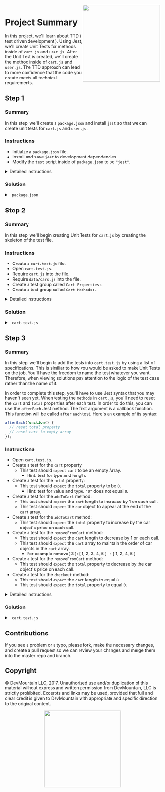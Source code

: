 <img src="https://devmounta.in/img/logowhiteblue.png" width="250" align="right">

# Project Summary

In this project, we'll learn about TTD ( test driven development ). Using Jest, we'll create Unit Tests for methods inside of `cart.js` and `user.js`. After the Unit Test is created, we'll create the method inside of `cart.js` and `user.js`. The TTD approach can lead to more confidence that the code you create meets all technical requirements. 

## Step 1

### Summary

In this step, we'll create a `package.json` and install `jest` so that we can create unit tests for `cart.js` and `user.js`.

### Instructions

* Initialze a `package.json` file.
* Install and save `jest` to development dependencies.
* Modify the `test` script inside of `package.json` to be `"jest"`.

<details>

<summary> Detailed Instructions </summary>

<br />

Let's begin by initialzing a `package.json` file using `npm`. In a terminal, we can run the command `npm init -y` to get a `package.json` file with all the default values. Once a `package.json` file is created, we can install and save `jest` into our project. We'll want to save `jest` as a development dependency. Using `npm` in a terminal, we can run `npm install --save-dev jest` to install and save it. 

Lastly, we'll just need to update the `test` script in `package.json` to be `"jest"`. This will allow us to run `npm test` in a terminal.

</details>

### Solution

<details>

<summary> <code> package.json </code> </summary>

```js
{
  "name": "unit-testing-afternoon",
  "version": "1.0.0",
  "description": "Unit Testing - Day 1 - Jest",
  "main": "index.js",
  "scripts": {
    "test": "jest"
  },
  "repository": {
    "type": "git",
    "url": "git+https://github.com/DevMountain/unit-testing-afternoon.git"
  },
  "keywords": [],
  "author": "",
  "license": "ISC",
  "bugs": {
    "url": "https://github.com/DevMountain/unit-testing-afternoon/issues"
  },
  "homepage": "https://github.com/DevMountain/unit-testing-afternoon#readme",
  "devDependencies": {
    "jest": "^21.1.0"
  }
}
```

</details>

## Step 2

### Summary

In this step, we'll begin creating Unit Tests for `cart.js` by creating the skeleton of the test file.

### Instructions

* Create a `cart.test.js` file.
* Open `cart.test.js`.
* Require `cart.js` into the file.
* Require `data/cars.js` into the file.
* Create a test group called `Cart Properties:`.
* Create a test group called `Cart Methods:`.

<details>

<summary> Detailed Instructions </summary>

<br />

Let's begin by creating a `cart.test.js` file at the root level of the project. This is where we'll write all the tests for the `cart.js` file. We added a `.test` to the file extension so that Jest will be able to find this test file when executing. We could of also made a `__tests__` folder and stuck a JavaScript file in there. Now that we have a test file, let's require the module we want to test. We'll also want to require `data/cars.js` so we have the same dataset that `cart.js` is going to be working with.

```js
const cart = require('./cart');
const cars = require('./data/cars.js');
```

When we require `cart.js`, we gain access to all of its exported methods and properties. You can view how many methods and properties there are by opening `cart.js`. We can group the test cases specifically for the two cart properties into a group called `Cart Properties:` and we can group the test caes specifically for the three methods into a group called `Cart Methods:`. In Jest, you can create test groups by using the `describe` keyword. The first `argument` for `describe` is the name of the group and the second `argument` is a callback function that holds all the test cases.

```js
const cart = require('./cart');
const cars = require('./data/cars.js');

describe('Cart Properties:', function() {

});

describe('Cart Methods:', function() {
  
});
```

</details>

### Solution

<details>

<summary> <code> cart.test.js </code> </summary>

```js
const cart = require('./cart');
const cars = require('./data/cars.js');

describe('Cart Properties:', function() {

});

describe('Cart Methods:', function() {
  
});
```

</details>

## Step 3

### Summary

In this step, we'll begin to add the tests into `cart.test.js` by using a list of specifications. This is similiar to how you would be asked to make Unit Tests on the job. You'll have the freedom to name the test whatever you want. Therefore, when viewing solutions pay attention to the logic of the test case rather than the name of it.

In order to complete this step, you'll have to use Jest syntax that you may haven't seen yet. When testing the `methods` in `cart.js`, you'll need to reset the `cart` and `total` properties after each test. In order to do this, you can use the `afterEach` Jest method. The first argument is a callback function. This function will be called `after` `each` test. Here's an example of its syntax:

```js
afterEach(function() {
  // reset total property
  // reset cart to empty array
});
```

### Instructions

* Open `cart.test.js`.
* Create a test for the `cart` property:
  * This test should `expect` `cart` to be an empty Array.
    * Hint: test for type and length.
* Create a test for the `total` property: 
  * This test should `expect` the `total` property to be `0`.
    * Hint: test for value and type. `"0"` does not equal `0`.
* Create a test for the `addToCart` method:
  * This test should `expect` the `cart` length to increase by 1 on each call.
  * This test should `expect` the `car` object to appear at the end of the `cart` array.
* Create a test for the `addToCart` method:
  * This test should `expect` the `total` property to increase by the car object's price on each call.
* Create a test for the `removeFromCart` method:
  * This test should `expect` the `cart` length to decrease by 1 on each call.
  * This test should `expect` the `cart` array to maintain the order of car objects in the `cart` array.
    * For example remove( 3 ): [ 1, 2, 3, 4, 5 ] -> [ 1, 2, 4, 5 ]
* Create a test for the `removeFromCart` method:
  * This test should `expect` the `total` property to decrease by the car object's price on each call.
* Create a test for the `checkout` method:
  * This test should `expect` the `cart` length to equal `0`.
  * This test should `expect` the `total` property to equal `0`.

<details>

<summary> Detailed Instructions </summary>

<br />



</details>

### Solution

<details>

<summary> <code> cart.test.js </code> </summary>

```js
const cart = require('./cart');
const cars = require('./data/cars');

describe('Cart Properties:', function() {
  test('Cart should default to an empty array.', function() {
    expect( Array.isArray( cart.cart ) ).toEqual( true );
    expect( cart.cart.length ).toEqual( 0 );
  });
  
  test('Total should default to 0.', function() {
    expect( cart.total ).toEqual( 0 );
    expect( typeof( cart.total ) ).toEqual( 'number' );
  });
});


describe('Cart Methods:', function() {
  afterEach(function() {
    cart.cart = [];
    cart.total = 0;
  });  

  test('addToCart() should add a car object to the cart array.', function() {
    cart.addToCart( cars[0] );
  
    expect( cart.cart.length ).toEqual( 1 );
    expect( cart.cart[0] ).toEqual( cars[0] );
  });

  test('addToCart() should increase the total property.', function() {
    cart.addToCart( cars[0] );
    cart.addToCart( cars[8] );
    cart.addToCart( cars[2] );

    expect( cart.total ).toEqual( cars[0].price + cars[8].price + cars[2].price );
  });
  
  test('removeFromCart() should remove a car object from the cart array.', function() {
    cart.addToCart( cars[0] );
    cart.addToCart( cars[1] );
    cart.addToCart( cars[2] );
  
    cart.removeFromCart( 1, cars[1] );
  
    expect( cart.cart.length ).toEqual( 2 );
    expect( cart.cart[0] ).toEqual( cars[0] );
    expect( cart.cart[1] ).toEqual( cars[2] );
  });

  test('removeFromCart() should decrease the total property.', function() {
    cart.addToCart( cars[0] );
    cart.addToCart( cars[8] );
    cart.addToCart( cars[2] );

    cart.removeFromCart( 0, cars[0] );
    cart.removeFromCart( 1, cars[2] );

    expect( cart.total ).toEqual( cars[8].price );
  });

  test('checkout() shoud empty the cart array and set total to 0.', function() {
    cart.addToCart( cars[0] );
    cart.addToCart( cars[1] );
    cart.addToCart( cars[2] );
    cart.addToCart( cars[3] );

    cart.checkout();

    expect( cart.cart.length ).toEqual( 0 );
    expect( cart.total ).toEqual( 0 );
  });
});
```

</details>
















## Contributions

If you see a problem or a typo, please fork, make the necessary changes, and create a pull request so we can review your changes and merge them into the master repo and branch.

## Copyright

© DevMountain LLC, 2017. Unauthorized use and/or duplication of this material without express and written permission from DevMountain, LLC is strictly prohibited. Excerpts and links may be used, provided that full and clear credit is given to DevMountain with appropriate and specific direction to the original content.

<p align="center">
<img src="https://devmounta.in/img/logowhiteblue.png" width="250">
</p>
